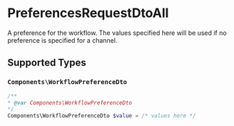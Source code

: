 # PreferencesRequestDtoAll

A preference for the workflow. The values specified here will be used if no preference is specified for a channel.


## Supported Types

### `Components\WorkflowPreferenceDto`

```php
/**
* @var Components\WorkflowPreferenceDto
*/
Components\WorkflowPreferenceDto $value = /* values here */
```


